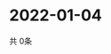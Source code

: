 # 2022-01-04
  共 0条

  <!-- BEGIN -->
  <!-- 最后更新时间Tue Jan 04 2022 14:04:03 GMT+0000 (Coordinated Universal Time) -->
  
  <!-- END -->
  
  